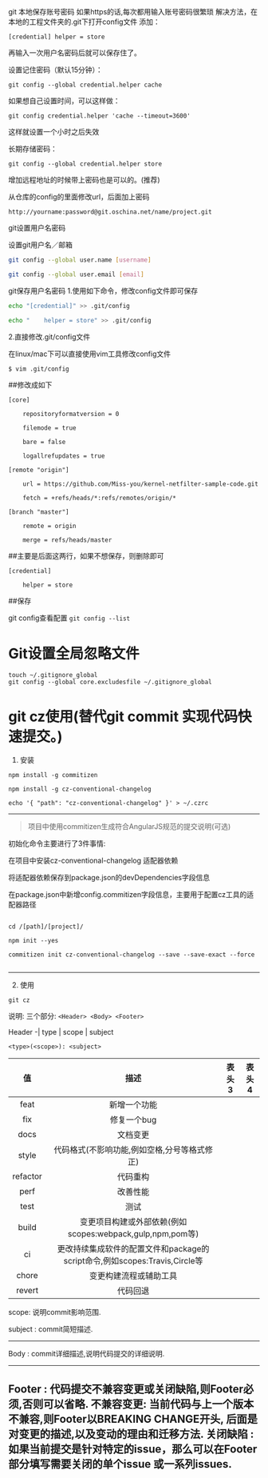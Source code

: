 git 本地保存账号密码
如果https的话,每次都用输入账号密码很繁琐
解决方法，在本地的工程文件夹的.git下打开config文件
添加：

`[credential]
     helper = store`

再输入一次用户名密码后就可以保存住了。

设置记住密码（默认15分钟）：


```
git config --global credential.helper cache
```
如果想自己设置时间，可以这样做：


```
git config credential.helper 'cache --timeout=3600'
```
这样就设置一个小时之后失效


长期存储密码：


```
git config --global credential.helper store
```
增加远程地址的时候带上密码也是可以的。(推荐)



从仓库的config的里面修改url，后面加上密码


```
http://yourname:password@git.oschina.net/name/project.git
```


git设置用户名密码

设置git用户名／邮箱


```bash
git config --global user.name [username]

git config --global user.email [email]
```

git保存用户名密码
1.使用如下命令，修改config文件即可保存


```bash
echo "[credential]" >> .git/config

echo "    helper = store" >> .git/config
```
2.直接修改.git/config文件



在linux/mac下可以直接使用vim工具修改config文件



```bash
$ vim .git/config
```


##修改成如下


```
[core]

    repositoryformatversion = 0

    filemode = true

    bare = false

    logallrefupdates = true

[remote "origin"]

    url = https://github.com/Miss-you/kernel-netfilter-sample-code.git

    fetch = +refs/heads/*:refs/remotes/origin/*

[branch "master"]

    remote = origin

    merge = refs/heads/master
```

##主要是后面这两行，如果不想保存，则删除即可
```
[credential]

    helper = store
```


##保存


git config查看配置 
`git config --list`


# Git设置全局忽略文件

```
touch ~/.gitignore_global
git config --global core.excludesfile ~/.gitignore_global
```

# git cz使用(替代git commit 实现代码快速提交。)

1. 安装
```
npm install -g commitizen

npm install -g cz-conventional-changelog

echo '{ "path": "cz-conventional-changelog" }' > ~/.czrc
```

---

> 项目中使用commitizen生成符合AngularJS规范的提交说明(可选)

初始化命令主要进行了3件事情:

在项目中安装cz-conventional-changelog 适配器依赖

将适配器依赖保存到package.json的devDependencies字段信息

在package.json中新增config.commitizen字段信息，主要用于配置cz工具的适配器路径

```

cd /[path]/[project]/

npm init --yes

commitizen init cz-conventional-changelog --save --save-exact --force


```
---
2. 使用

```
git cz

```

说明:
    三个部分:
    ```
    <Header> <Body> <Footer>
    ```

Header -| type
        | scope
        | subject

```
<type>(<scope>): <subject>
```


|  值  |  描述  |  表头3  |  表头4  |
| :-----: | :----: | :----: | :----: |
|  feat  |  新增一个功能  |    |    |
|  fix  |  修复一个bug  |    |    |
|  docs  |  文档变更  |    |    |
|  style  |  代码格式(不影响功能,例如空格,分号等格式修正)  |    |    |
|  refactor  |  代码重构  |    |    |
|  perf  |  改善性能  |    |    |
|  test  |  测试  |    |    |
|  build  |  变更项目构建或外部依赖(例如scopes:webpack,gulp,npm,pom等)  |    |    |
|  ci  |  更改持续集成软件的配置文件和package的script命令,例如scopes:Travis,Circle等  |    |    |
|  chore  |  变更构建流程或辅助工具  |    |    |
|  revert  |  代码回退  |    |    |

scope: 说明commit影响范围.

subject : commit简短描述.

---

Body : 
commit详细描述,说明代码提交的详细说明.

---

Footer : 
代码提交不兼容变更或关闭缺陷,则Footer必须,否则可以省略.
不兼容变更: 
        当前代码与上一个版本不兼容,则Footer以BREAKING CHANGE开头,
        后面是对变更的描述,以及变动的理由和迁移方法.
关闭缺陷 :
         如果当前提交是针对特定的issue，那么可以在Footer部分填写需要关闭的单个issue 或一系列issues.
---



